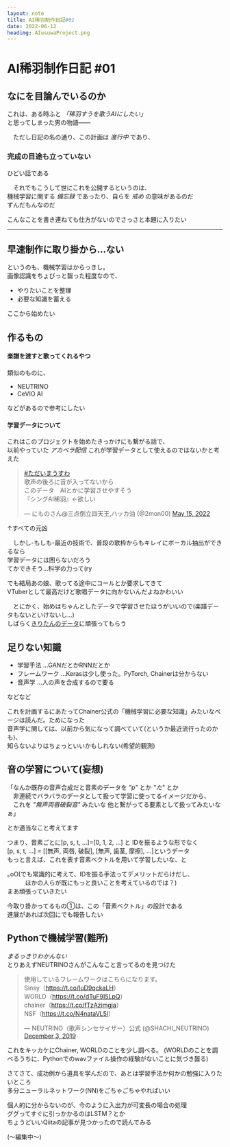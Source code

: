 ```yaml
---
layout: note
title: AI稀羽制作日記#01
date: 2022-06-12
headimg: AIusuwaProject.png
---
```


# AI稀羽制作日記 #01
## なにを目論んでいるのか
これは、ある時ふと *「稀羽すうを歌うAIにしたい」*  
と思ってしまった男の物語——  



　ただし日記の名の通り、この計画は *進行中* であり、
### 完成の目途も立っていない
ひどい話である  



　それでもこうして世にこれを公開するというのは、  
機械学習に関する *備忘録* であったり、自らを *戒め* の意味があるのだ  
ずんだもんなのだ  



こんなことを書き連ねても仕方がないのでさっさと本題に入りたい
- - -
## 早速制作に取り掛から...ない
というのも、機械学習はからっきし。  
画像認識をちょびっと齧った程度なので、  
 - やりたいことを整理  
 - 必要な知識を蓄える  
  
ここから始めたい  



## 作るもの  
#### 楽譜を渡すと歌ってくれるやつ  
類似のものに、  
 - NEUTRINO  
 - CeVIO AI  
  
などがあるので参考にしたい

#### 学習データについて
これはこのプロジェクトを始めたきっかけにも繋がる話で、  
以前やっていた *アカペラ配信* これが学習データとして使えるのではないかと考えた  
<blockquote class="twitter-tweet"><p lang="ja" dir="ltr"><a href="https://twitter.com/hashtag/%E3%81%9F%E3%81%A0%E3%81%84%E3%81%BE%E3%81%86%E3%81%99%E3%82%8F?src=hash&amp;ref_src=twsrc%5Etfw">#ただいまうすわ</a><br>歌声の後ろに音が入ってないから<br>このデータ　AIとかに学習させやすそう<br>『シングAI稀羽』←欲しい</p>&mdash; にものさん@三点倒立四天王,ハッカ油 (@2mon00) <a href="https://twitter.com/2mon00/status/1525807036885532672?ref_src=twsrc%5Etfw">May 15, 2022</a></blockquote>
↑すべての元凶  



　しかし-もしも-最近の技術で、普段の歌枠からもキレイにボーカル抽出ができるなら  
学習データには困らないだろう  
てかできそう...科学の力って(ry  

でも結局あの娘、歌ってる途中にコールとか要求してきて  
VTuberとして最高だけど歌唱データに向かないんだよねかわいい  


　とにかく、始めはちゃんとしたデータで学習させたほうがいいので(楽譜データもないといけないし...)  
しばらく[きりたんのデータ](https://zunko.jp/kiridev/login.php "きりたん歌唱データベース")に頑張ってもらう  



## 足りない知識
 - 学習手法 ...GANだとかRNNだとか
 - フレームワーク ...Kerasは少し使った。PyTorch, Chainerは分からない
 - 音声学 ...人の声を合成するので要る  
  
などなど


これを計画するにあたってChainer公式の「機械学習に必要な知識」みたいなページは読んだ。ためになった  
音声学に関しては、以前から気になって調べていて(というか最近流行ったのかも)、  
知らないよりはちょっといいかもしれない(希望的観測)  



## 音の学習について(妄想)
「なんか既存の音声合成だと音素のデータを *"p"* とか *"た"* とか  
　非連続でバラバラのデータとして扱って学習に使ってるイメージだから、  
　これを *"無声両唇破裂音"* みたいな 他と繋がってる要素として扱ってみたいなぁ」  
 
 
 
とか適当なこと考えてます



つまり、音素ごとに\[p, s, t, ...]=\[0, 1, 2, ...] と IDを振るような形でなく  
\[p, s, t, ...] = \[\[無声, 両唇, 破裂], \[無声, 歯茎, 摩擦], ...]というデータ  
もっと言えば、これを表す音素ベクトルを用いて学習したいな、と  


｡oO(でも常識的に考えて、IDを振る手法ってデメリットだらけだし、  
　　　ほかの人らが既にもっと良いことを考えているのでは？)  
まあ頑張っていきたい  


今取り掛かってるもの①は、この「音素ベクトル」の設計である  
進展があれば次回にでも報告したい　　


## Pythonで機械学習(難所)
*まるっきりわかんない*  
とりあえずNEUTRINOさんがこんなこと言ってるのを見つけた  
<blockquote class="twitter-tweet"><p lang="ja" dir="ltr">使用しているフレームワークはこちらになります。<br>Sinsy（<a href="https://t.co/IuD9qckaLH">https://t.co/IuD9qckaLH</a>）<br>WORLD（<a href="https://t.co/dTuF9I5LpQ">https://t.co/dTuF9I5LpQ</a>）<br>chainer（<a href="https://t.co/fTzAzimgja">https://t.co/fTzAzimgja</a>）<br>NSF（<a href="https://t.co/N4nataVL5l">https://t.co/N4nataVL5l</a>）</p>&mdash; NEUTRINO（歌声シンセサイザー）公式 (@SHACHI_NEUTRINO) <a href="https://twitter.com/SHACHI_NEUTRINO/status/1201856414844641280?ref_src=twsrc%5Etfw">December 3, 2019</a></blockquote>  
これをキッカケにChainer, WORLDのことを少し調べる。  
(WORLDのことを調べるうちに、Pythonでのwavファイル操作の経験がないことに気づき齧る)  



さてさて、成功例から道具を学んだので、あとは学習手法か何かの勉強に入りたいところ  
多分ニューラルネットワーク(NN)をごちゃごちゃやればいい  



個人的に分からないのが、今のように入出力が可変長の場合の処理  
ググってすぐに引っかかるのはLSTM？とか  
ちょうどいいQiitaの記事が見つかったので読んでみる  



(～編集中～)

<script async src="https://platform.twitter.com/widgets.js" charset="utf-8"></script>
